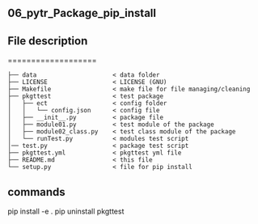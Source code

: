 ## 06_pytr_Package_pip_install

## File description
===================

    ├── data                     < data folder
    ├── LICENSE                  < LICENSE (GNU)
    ├── Makefile                 < make file for file managing/cleaning
    ├── pkgttest                 < test package
    │   ├── ect                  < config folder
    │   │   └── config.json      < config file
    │   ├── __init__.py          < package file
    │   ├── module01.py          < test module of the package
    │   ├── module02_class.py    < test class module of the package
    │   └── runTest.py           < modules test script
    │── test.py                  < package test script
    ├── pkgttest.yml             < pkgttest yml file
    ├── README.md                < this file
    └── setup.py                 < file for pip install

## commands

pip install -e .
pip uninstall pkgttest
